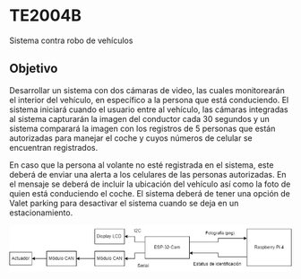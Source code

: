 # TE2004B
Sistema contra robo de  vehículos

## Objetivo
Desarrollar un sistema con dos cámaras de video, las cuales monitorearán el  interior del vehículo,
en específico a la persona
que está conduciendo. 
El sistema iniciará cuando el usuario entre al
vehículo, las cámaras integradas al sistema capturarán la imagen del conductor cada 30
segundos y un sistema comparará la imagen con los registros de 5 personas que están autorizadas
para manejar el coche y cuyos números de celular se encuentran registrados. 

En caso que la
persona al volante no esté registrada en el sistema, este deberá de enviar una alerta a los
celulares de las personas autorizadas. En el mensaje se deberá de incluir la ubicación del
vehículo así como la foto de quien está conduciendo el coche. El sistema deberá de tener una
opción de Valet parking para desactivar el sistema cuando se deja en un estacionamiento.

<img src="imgs/savi_bloques.png" alt="Diagrama de Bloques">
